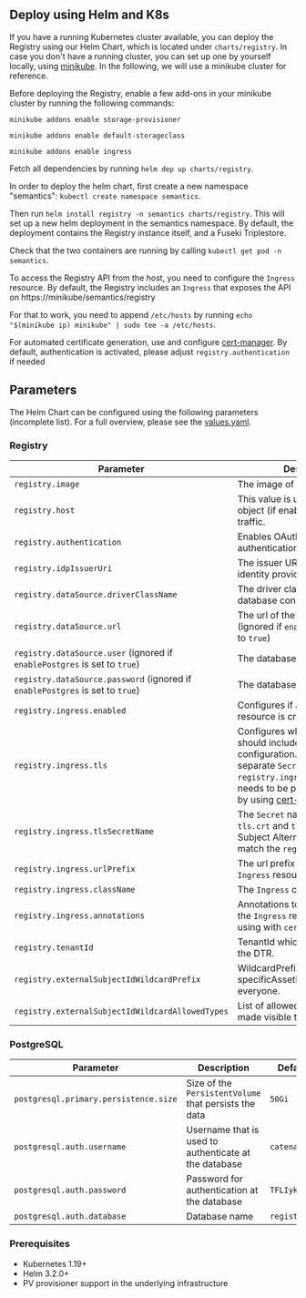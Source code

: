 ## Deploy using Helm and K8s
If you have a running Kubernetes cluster available, you can deploy the Registry using our Helm Chart, which is located under `charts/registry`.
In case you don't have a running cluster, you can set up one by yourself locally, using [minikube](https://minikube.sigs.k8s.io/docs/start/).
In the following, we will use a minikube cluster for reference.

Before deploying the Registry, enable a few add-ons in your minikube cluster by running the following commands:

`minikube addons enable storage-provisioner`

`minikube addons enable default-storageclass`

`minikube addons enable ingress`

Fetch all dependencies by running `helm dep up charts/registry`.

In order to deploy the helm chart, first create a new namespace "semantics": `kubectl create namespace semantics`.

Then run `helm install registry -n semantics charts/registry`. This will set up a new helm deployment in the semantics namespace. By default, the deployment contains the Registry instance itself, and a Fuseki Triplestore.

Check that the two containers are running by calling `kubectl get pod -n semantics`.

To access the Registry API from the host, you need to configure the `Ingress` resource.
By default, the Registry includes an `Ingress` that exposes the API on https://minikube/semantics/registry

For that to work, you need to append `/etc/hosts` by running `echo "$(minikube ip) minikube" | sudo tee -a /etc/hosts`.

For automated certificate generation, use and configure [cert-manager](https://cert-manager.io/).
By default, authentication is activated, please adjust `registry.authentication` if needed

## Parameters
The Helm Chart can be configured using the following parameters (incomplete list). For a full overview, please see the [values.yaml](./backend/deployment/registry/values.yaml).

### Registry
| Parameter       | Description                                                                                                                                                                                                                              | Default value                               |
| ---             |------------------------------------------------------------------------------------------------------------------------------------------------------------------------------------------------------------------------------------------|---------------------------------------------|
| `registry.image`     | The image of the Registry                                                                                                                                                                                                                | `registry:latest`                           |
| `registry.host`     | This value is used by the `Ingress` object (if enabled) to route traffic.                                                                                                                                                                | `minikube`                                  |
| `registry.authentication`    | Enables OAuth2 based authentication/authorization.                                                                                                                                                                                       | `true`                                      |
| `registry.idpIssuerUri`    | The issuer URI of the OAuth2 identity provider.                                                                                                                                                                                          | `http://localhost:8080/auth/realms/catenax` |
| `registry.dataSource.driverClassName`    | The driver class name for the database connection.                                                                                                                                                                                       | `org.postgresql.Driver`                     |
| `registry.dataSource.url`    | The url of the relational database (ignored if `enablePostgres` is set to `true`)                                                                                                                                                        | `jdbc:postgresql://database:5432`           |
| `registry.dataSource.user` (ignored if `enablePostgres` is set to `true`) | The database user                                                                                                                                                                                                                        | `user`                                      |
| `registry.dataSource.password` (ignored if `enablePostgres` is set to `true`)  | The database password                                                                                                                                                                                                                    | `org.postgresql.Driver`                     |
| `registry.ingress.enabled`    | Configures if an `Ingress` resource is created.                                                                                                                                                                                          | `true`                                      |
| `registry.ingress.tls`    | Configures whether the `Ingress` should include TLS configuration. In that case, a separate `Secret` (as defined by `registry.ingress.tlsSecretName`) needs to be provided manually or by using [cert-manager](https://cert-manager.io/) | `true`                                      |
| `registry.ingress.tlsSecretName`    | The `Secret` name that contains a `tls.crt` and `tls.key` entry. Subject Alternative Name must match the `registry.host`                                                                                                                 | `registry-certificate-secret`               |
| `registry.ingress.urlPrefix`    | The url prefix that is used by the `Ingress` resource to route traffic                                                                                                                                                                   | `/semantics/registry`                       |
| `registry.ingress.className`    | The `Ingress` class name                                                                                                                                                                                                                 | `nginx`                                     |
| `registry.ingress.annotations`    | Annotations to further configure the `Ingress` resource, e.g. for using with `cert-manager`.                                                                                                                                             |                                             |
| `registry.tenantId`     | TenantId which is the owner of the DTR.                                                                                                                                                                                                  |                                             |
| `registry.externalSubjectIdWildcardPrefix`    | WildcardPrefix to make a specificAssetId visible for everyone.                                                                                                                                                                           | `PUBLIC_READABLE`                           |
| `registry.externalSubjectIdWildcardAllowedTypes`    | List of allowed types that can be made visible to everyone.                                                                                                                                                                              | `manufacturerPartId,assetLifecyclePhase`    |

### PostgreSQL
| Parameter       | Description | Default value       |
| ---             | ---         | ---                 |
| `postgresql.primary.persistence.size`     | Size of the `PersistentVolume` that persists the data  | `50Gi` |
| `postgresql.auth.username`     | Username that is used to authenticate at the database | `catenax` |
| `postgresql.auth.password`     | Password for authentication at the database  | `TFLIykCd4rUvSjbs` |
| `postgresql.auth.database`     | Database name  | `registry` |

### Prerequisites
- Kubernetes 1.19+
- Helm 3.2.0+
- PV provisioner support in the underlying infrastructure
